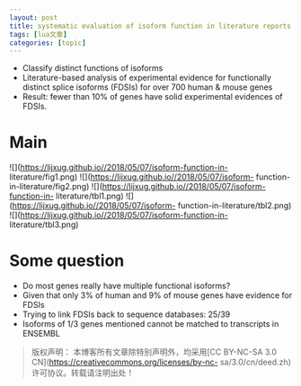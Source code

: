 ```yaml
---
layout: post
title: systematic evaluation of isoform function in literature reports of alternative splicing 
tags: [lua文章]
categories: [topic]
---
```

  * Classify distinct functions of isoforms 
  * Literature-based analysis of experimental evidence for functionally distinct splice isoforms (FDSIs) for over 700 human & mouse genes
  * Result: fewer than 10% of genes have solid experimental evidences of FDSIs.

# Main

![](https://lijxug.github.io//2018/05/07/isoform-function-in-
literature/fig1.png) ![](https://lijxug.github.io//2018/05/07/isoform-
function-in-literature/fig2.png)
![](https://lijxug.github.io//2018/05/07/isoform-function-in-
literature/tbl1.png) ![](https://lijxug.github.io//2018/05/07/isoform-
function-in-literature/tbl2.png)
![](https://lijxug.github.io//2018/05/07/isoform-function-in-
literature/tbl3.png)

# Some question

  * Do most genes really have multiple functional isoforms?
  * Given that only 3% of human and 9% of mouse genes have evidence for FDSIs
  * Trying to link FDSIs back to sequence databases: 25/39
  * Isoforms of 1/3 genes mentioned cannot be matched to transcripts in ENSEMBL

> 版权声明： 本博客所有文章除特别声明外，均采用[CC BY-NC-SA 3.0
> CN](https://creativecommons.org/licenses/by-nc-
> sa/3.0/cn/deed.zh)许可协议。转载请注明出处！